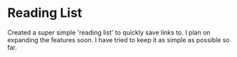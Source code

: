 Reading List
=========

Created a super simple 'reading list' to quickly save links to. I plan on expanding the features soon. I have tried to keep it as simple as possible so far.
